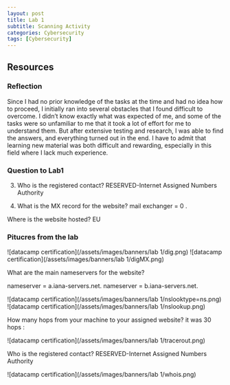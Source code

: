 ```yaml
---
layout: post
title: Lab 1
subtitle: Scanning Activity
categories: Cybersecurity
tags: [Cybersecurity]
---
```


## Resources


### Reflection
Since I had no prior knowledge of the tasks at the time and had no idea how to proceed, I initially ran into several obstacles that I found difficult to overcome. I didn’t know exactly what was expected of me, and some of the tasks were so unfamiliar to me that it took a lot of effort for me to understand them. But after extensive testing and research, I was able to find the answers, and everything turned out in the end. I have to admit that learning new material was both difficult and rewarding, especially in this field where I lack much experience.

### Question to Lab1

 
 3. Who is the registered contact?
        RESERVED-Internet Assigned Numbers Authority
 
 4. What is the MX record for the website?
    mail exchanger = 0 .

 Where is the website hosted? 
      EU
      
### Pitucres from the lab

![datacamp certification](/assets/images/banners/lab 1/dig.png)
![datacamp certification](/assets/images/banners/lab 1/digMX.png)

What are the main nameservers for the website? 

   nameserver = a.iana-servers.net.
   nameserver = b.iana-servers.net.

![datacamp certification](/assets/images/banners/lab 1/nslooktype=ns.png)
![datacamp certification](/assets/images/banners/lab 1/nslookup.png)

How many hops from your machine to your assigned website? it was 30 hops :

![datacamp certification](/assets/images/banners/lab 1/tracerout.png)

Who is the registered contact?
        RESERVED-Internet Assigned Numbers Authority
        
![datacamp certification](/assets/images/banners/lab 1/whois.png)











